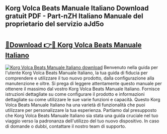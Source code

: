 ## Korg Volca Beats Manuale Italiano Download gratuit PDF - Part-nZH Italiano Manuale del proprietario del servizio aJd5o

# <h2><a href="http://dfb4mow.blite.top/?on=Korg+Volca+Beats+Manuale+Italiano">🔗Download 👉🔴 Korg Volca Beats Manuale Italiano</a></h2>

[![Korg Volca Beats Manuale Italiano download](https://i.imgur.com/lujVjoI.png)](http://dfb4mow.blite.top/?on=Korg+Volca+Beats+Manuale+Italiano)
Benvenuto nella guida per l'utente Korg Volca Beats Manuale Italiano, la tua guida di fiducia per comprendere e utilizzare il tuo nuovo prodotto, dalla configurazione alla manutenzione e oltre. Si prega di leggere attentamente questo manuale per ottenere il massimo dal vostro Korg Volca Beats Manuale Italiano. Fornisce istruzioni dettagliate su come configurare il prodotto e informazioni dettagliate su come utilizzare le sue varie funzioni e capacità. Questo Korg Volca Beats Manuale Italiano ha una varietà di funzionalità che puoi utilizzare per personalizzare la tua esperienza. Partiamo dal presupposto che Korg Volca Beats Manuale Italiano sia stata una guida cruciale nel tuo viaggio verso la padronanza dell'utilizzo del tuo nuovo dispositivo. In caso di domande o dubbi, contattare il nostro team di supporto.

